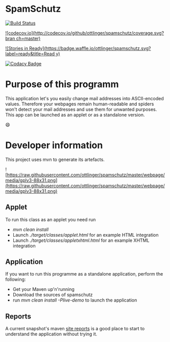 # SpamSchutz

[![Build Status](https://travis-ci.org/ottlinger/spamschutz.svg?branch=master)](https://travis-ci.org/ottlinger/spamschutz)

[![codecov.io](http://codecov.io/github/ottlinger/spamschutz/coverage.svg?bran
ch=master)](http://codecov.io/github/ottlinger/spamschutz?branch=master)

[![Stories in 
Ready](https://badge.waffle.io/ottlinger/spamschutz.svg?label=ready&title=Read
y)](http://waffle.io/ottlinger/spamschutz)

[![Codacy Badge](https://api.codacy.com/project/badge/grade/ab19f8aeeb264e0bbad1740e07a765aa)](https://www.codacy.com/app/github_25/spamschutz)

# Purpose of this programm #

This application let's you easily change mail addresses into ASCII-encoded values. Therefore your webpages remain human-readable and spiders won't detect your mail addresses and use them for unwanted purposes.
This app can be launched as an applet or as a standalone version.

:smile:

# Developer information #

This project uses mvn to generate its artefacts.

![https://raw.githubusercontent.com/ottlinger/spamschutz/master/webpage/media/gplv3-88x31.png](https://raw.githubusercontent.com/ottlinger/spamschutz/master/webpage/media/gplv3-88x31.png)

## Applet ##
To run this class as an applet you need run
  * _mvn clean install_
  * Launch _./target/classes/applet.html_ for an example HTML integration
  * Launch _./target/classes/appletxhtml.html_ for an example XHTML integration

## Application ##
If you want to run this programme as a standalone application, perform the following:
  * Get your Maven up'n'running
  * Download the sources of spamschutz
  * run _mvn clean install -Plive-demo_ to launch the application

## Reports ##

A current snapshot's maven [site reports](https://github.com/ottlinger/spamschutz/blob/master/webpage/site/index.html) is a good place to start to understand the application without trying it.
